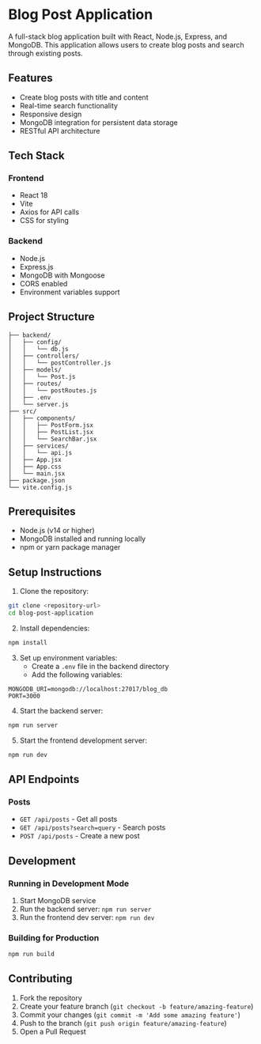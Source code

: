 # Blog Post Application

A full-stack blog application built with React, Node.js, Express, and MongoDB. This application allows users to create blog posts and search through existing posts.

## Features

- Create blog posts with title and content
- Real-time search functionality
- Responsive design
- MongoDB integration for persistent data storage
- RESTful API architecture

## Tech Stack

### Frontend
- React 18
- Vite
- Axios for API calls
- CSS for styling

### Backend
- Node.js
- Express.js
- MongoDB with Mongoose
- CORS enabled
- Environment variables support

## Project Structure

```
├── backend/
│   ├── config/
│   │   └── db.js
│   ├── controllers/
│   │   └── postController.js
│   ├── models/
│   │   └── Post.js
│   ├── routes/
│   │   └── postRoutes.js
│   ├── .env
│   └── server.js
├── src/
│   ├── components/
│   │   ├── PostForm.jsx
│   │   ├── PostList.jsx
│   │   └── SearchBar.jsx
│   ├── services/
│   │   └── api.js
│   ├── App.jsx
│   ├── App.css
│   └── main.jsx
├── package.json
└── vite.config.js
```

## Prerequisites

- Node.js (v14 or higher)
- MongoDB installed and running locally
- npm or yarn package manager

## Setup Instructions

1. Clone the repository:
```bash
git clone <repository-url>
cd blog-post-application
```

2. Install dependencies:
```bash
npm install
```

3. Set up environment variables:
   - Create a `.env` file in the backend directory
   - Add the following variables:
```
MONGODB_URI=mongodb://localhost:27017/blog_db
PORT=3000
```

4. Start the backend server:
```bash
npm run server
```

5. Start the frontend development server:
```bash
npm run dev
```

## API Endpoints

### Posts
- `GET /api/posts` - Get all posts
- `GET /api/posts?search=query` - Search posts
- `POST /api/posts` - Create a new post

## Development

### Running in Development Mode

1. Start MongoDB service
2. Run the backend server: `npm run server`
3. Run the frontend dev server: `npm run dev`

### Building for Production

```bash
npm run build
```

## Contributing

1. Fork the repository
2. Create your feature branch (`git checkout -b feature/amazing-feature`)
3. Commit your changes (`git commit -m 'Add some amazing feature'`)
4. Push to the branch (`git push origin feature/amazing-feature`)
5. Open a Pull Request
